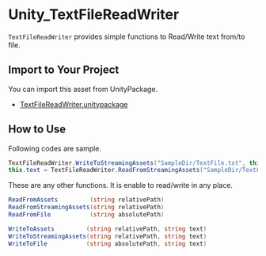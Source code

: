 # Unity_TextFileReadWriter

``TextFileReadWriter`` provides simple functions to Read/Write text from/to file.

## Import to Your Project

You can import this asset from UnityPackage.

- [TextFileReadWriter.unitypackage](https://github.com/XJINE/Unity_TextFileReadWriter/blob/master/TextFileReadWriter.unitypackage)

## How to Use

Following codes are sample.

```csharp
TextFileReadWriter.WriteToStreamingAssets("SampleDir/TextFile.txt", this.text);
this.text = TextFileReadWriter.ReadFromStreamingAssets("SampleDir/TextFile.txt").text;
```

These are any other functions. It is enable to read/write in any place.

```csharp
ReadFromAssets         (string relativePath)
ReadFromStreamingAssets(string relativePath)
ReadFromFile           (string absolutePath)

WriteToAssets         (string relativePath, string text)
WriteToStreamingAssets(string relativePath, string text)
WriteToFile           (string absolutePath, string text)
```